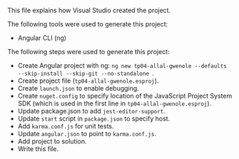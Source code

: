 This file explains how Visual Studio created the project.

The following tools were used to generate this project:
- Angular CLI (ng)

The following steps were used to generate this project:
- Create Angular project with ng: `ng new tp04-allal-gwenole --defaults --skip-install --skip-git --no-standalone `.
- Create project file (`tp04-allal-gwenole.esproj`).
- Create `launch.json` to enable debugging.
- Create `nuget.config` to specify location of the JavaScript Project System SDK (which is used in the first line in `tp04-allal-gwenole.esproj`).
- Update package.json to add `jest-editor-support`.
- Update `start` script in `package.json` to specify host.
- Add `karma.conf.js` for unit tests.
- Update `angular.json` to point to `karma.conf.js`.
- Add project to solution.
- Write this file.
